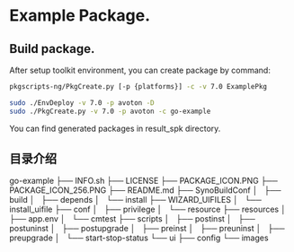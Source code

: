 # Example Package.

## Build package.
After setup toolkit environment, you can create package by command:
```bash
pkgscripts-ng/PkgCreate.py [-p {platforms}] -c -v 7.0 ExamplePkg
```

```bash
sudo ./EnvDeploy -v 7.0 -p avoton -D
sudo ./PkgCreate.py -v 7.0 -p avoton -c go-example
```

You can find generated packages in result_spk directory.

## 目录介绍

go-example
├── INFO.sh
├── LICENSE
├── PACKAGE_ICON.PNG
├── PACKAGE_ICON_256.PNG
├── README.md
├── SynoBuildConf
│   ├── build
│   ├── depends
│   └── install
├── WIZARD_UIFILES
│   └── install_uifile
├── conf
│   ├── privilege
│   └── resource
├── resources
│   ├── app.env
│   └── cmtest
├── scripts
│   ├── postinst
│   ├── postuninst
│   ├── postupgrade
│   ├── preinst
│   ├── preuninst
│   ├── preupgrade
│   └── start-stop-status
└── ui
├── config
└── images



